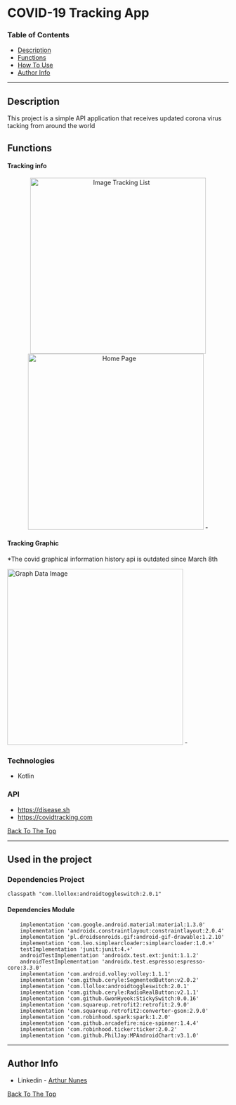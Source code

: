 # COVID-19 Tracking App

### Table of Contents

- [Description](#description)
- [Functions](#functions)
- [How To Use](#how-to-use)
- [Author Info](#author-info)

---
## Description

This project is a simple API application that receives updated corona virus tacking from around the world

## Functions

#### Tracking info

<p align="center">
<img src="https://user-images.githubusercontent.com/39159676/120689178-3938a580-c47a-11eb-86e0-f64f6b0f5245.jpeg" alt="Image Tracking List" height="400"/> <img src="https://user-images.githubusercontent.com/39159676/120689180-39d13c00-c47a-11eb-840e-d04972d8244f.jpeg" alt="Home Page" height="400"/>
-
</p>

#### Tracking Graphic

*The covid graphical information history api is outdated since March 8th

<img src="https://user-images.githubusercontent.com/39159676/120689175-38077880-c47a-11eb-9c04-e6be52d7f4d3.jpeg" alt="Graph Data Image" height="400"/>
-

### Technologies

- Kotlin

### API

- https://disease.sh
- https://covidtracking.com

[Back To The Top](#covid-19-tracking-app)

---

## Used in the project

### Dependencies Project

```
classpath "com.llollox:androidtoggleswitch:2.0.1"
```

#### Dependencies Module

```
    implementation 'com.google.android.material:material:1.3.0'
    implementation 'androidx.constraintlayout:constraintlayout:2.0.4'
    implementation 'pl.droidsonroids.gif:android-gif-drawable:1.2.10'
    implementation 'com.leo.simplearcloader:simplearcloader:1.0.+'
    testImplementation 'junit:junit:4.+'
    androidTestImplementation 'androidx.test.ext:junit:1.1.2'
    androidTestImplementation 'androidx.test.espresso:espresso-core:3.3.0'
    implementation 'com.android.volley:volley:1.1.1'
    implementation 'com.github.ceryle:SegmentedButton:v2.0.2'
    implementation 'com.llollox:androidtoggleswitch:2.0.1'
    implementation 'com.github.ceryle:RadioRealButton:v2.1.1'
    implementation 'com.github.GwonHyeok:StickySwitch:0.0.16'
    implementation 'com.squareup.retrofit2:retrofit:2.9.0'
    implementation 'com.squareup.retrofit2:converter-gson:2.9.0'
    implementation 'com.robinhood.spark:spark:1.2.0'
    implementation 'com.github.arcadefire:nice-spinner:1.4.4'
    implementation 'com.robinhood.ticker:ticker:2.0.2'
    implementation 'com.github.PhilJay:MPAndroidChart:v3.1.0'
```

---

## Author Info

- Linkedin - [Arthur Nunes](https://www.linkedin.com/in/arthurrsn/)

[Back To The Top](#covid-19-tracking-app)
